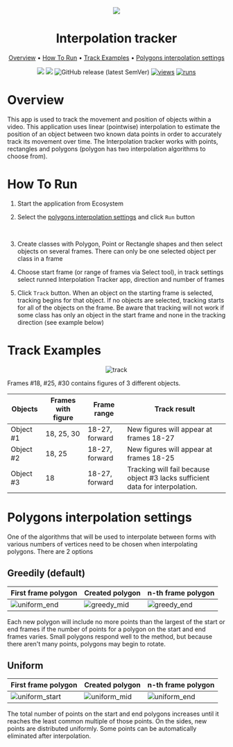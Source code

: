 <div align="center" markdown> 
<img src="https://user-images.githubusercontent.com/115161827/231768642-879cd495-903e-4ef2-a3de-b45a91a6f968.jpg" />

# Interpolation tracker
  
<p align="center">
  <a href="#Overview">Overview</a> •
  <a href="#How-To-Run">How To Run</a> •
  <a href="#Track-Examples">Track Examples</a> •
  <a href="#Polygons-interpolation-settings">Polygons interpolation settings</a> 
</p>

[![](https://img.shields.io/badge/supervisely-ecosystem-brightgreen)](https://ecosystem.supervise.ly/apps/supervisely-ecosystem/interpolation_tracker_v1)
[![](https://img.shields.io/badge/slack-chat-green.svg?logo=slack)](https://supervise.ly/slack)
![GitHub release (latest SemVer)](https://img.shields.io/github/v/release/supervisely-ecosystem/interpolation_tracker_v1)
[![views](https://app.supervise.ly/img/badges/views/supervisely-ecosystem/interpolation_tracker_v1)](https://supervise.ly)
[![runs](https://app.supervise.ly/img/badges/runs/supervisely-ecosystem/interpolation_tracker_v1)](https://supervise.ly)

</div>

# Overview 

This app is used to track the movement and position of objects within a video. This application uses linear (pointwise) interpolation to estimate the position of an object between two known data points in order to accurately track its movement over time. The Interpolation tracker works with points, rectangles and polygons (polygon has two interpolation algorithms to choose from).

# How To Run

1. Start the application from Ecosystem

2. Select the <a href="#Polygons-interpolation-settings">polygons interpolation settings</a> and click `Run` button


<br>

3. Create classes with Polygon, Point or Rectangle shapes and then select objects on several frames. There can only be one selected object per class in a frame

4. Choose start frame (or range of frames via Select tool), in track settings select runned Interpolation Tracker app, direction and number of frames

5. Click `Track` button. When an object on the starting frame is selected, tracking begins for that object. If no objects are selected, tracking starts for all of the objects on the frame. Be aware that tracking will not work if some class has only an object in the start frame and none in the tracking direction (see example below)

# Track Examples

<div align="center">

![track](https://user-images.githubusercontent.com/87002239/231757938-730b1deb-5887-47d7-a299-616411ffefa3.png)
</div>

Frames #18, #25, #30 contains figures of 3 different objects.

| Objects   | Frames with figure | Frame range    | Track result                                                                  |
| --------- | ------------------ | -------------- | ----------------------------------------------------------------------------- |
| Object #1 | 18, 25, 30         | 18-27, forward | New figures will appear at frames 18-27                                       |
| Object #2 | 18, 25             | 18-27, forward | New figures will appear at frames 18-25                                       |
| Object #3 | 18                 | 18-27, forward | Tracking will fail because object #3 lacks sufficient data for interpolation. |


# Polygons interpolation settings

One of the algorithms that will be used to interpolate between forms with various numbers of vertices need to be chosen when interpolating polygons.
There are 2 options

## Greedily (default)

| First frame polygon                                                                                                   | Created polygon                                                                                                      | n-th frame polygon                |
| --------------------------------------------------------------------------------------------------------------------- | -------------------------------------------------------------------------------------------------------------------- | --------------------------------- |
| ![uniform_end](https://user-images.githubusercontent.com/87002239/231024683-360ec789-2764-49c9-90c6-014dd17d7dd2.png) | ![greedy_mid](https://user-images.githubusercontent.com/87002239/231024687-b32de7b8-2879-42d6-aa7c-ec05f3a6a905.png) |![greedy_end](https://user-images.githubusercontent.com/87002239/231024688-89c78047-0c88-488c-be88-6eca06a9c094.png) |

Each new polygon will include no more points than the largest of the start or end frames if the number of points for a polygon on the start and end frames varies.
Small polygons respond well to the method, but because there aren't many points, polygons may begin to rotate.

## Uniform

| First frame polygon                                                                                                     | Created polygon                                                                                                       | n-th frame polygon |
| ----------------------------------------------------------------------------------------------------------------------- | --------------------------------------------------------------------------------------------------------------------- | ------------------ |
| ![uniform_start](https://user-images.githubusercontent.com/87002239/231024690-dd29b0e4-81f7-4b61-9e13-0525ad61e8de.png) | ![uniform_mid](https://user-images.githubusercontent.com/87002239/231024691-b9048f36-ec11-48c1-961c-97201bc3e44c.png) |![uniform_end](https://user-images.githubusercontent.com/87002239/231024683-360ec789-2764-49c9-90c6-014dd17d7dd2.png)|


The total number of points on the start and end polygons increases until it reaches the least common multiple of those points.
On the sides, new points are distributed uniformly. Some points can be automatically eliminated after interpolation.
